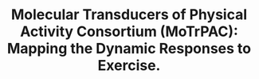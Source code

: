 ---
authors: "Sanford JA, Nogiec CD, Lindholm ME, Adkins JN, Amar D, Dasari S, Drugan\
  \ JK, Fern\xE1ndez FM, Radom-Aizik S, Schenk S, Snyder MP, Tracy RP, Vanderboom\
  \ P, Trappe S, Walsh MJ, Molecular Transducers of Physical Activity Consortium"
carousel: false
dccs:
- MoTrPAC
doi: 10.1016/j.cell.2020.06.004
featured: false
issue: '7'
journal: Cell
keywords: '["Middle Aged", "Male", "Physical Endurance", "Animals", "Child", "Oxygen
  Consumption", "Adult", "Young Adult", "Female", "Exercise", "Research Design", "Adolescent",
  "Humans"]'
landmark: true
layout: ../../layouts/Publication.astro
page: 1464-1474
pmcid: PMC8800485
pmid: 32589957
title: 'Molecular Transducers of Physical Activity Consortium (MoTrPAC): Mapping the
  Dynamic Responses to Exercise.'
volume: '181'
year: 2020

---